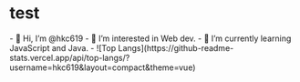 <h1>test</h1>
- 👋 Hi, I’m @hkc619
- 👀 I’m interested in Web dev.
- 🌱 I’m currently learning JavaScript and Java.
- <!--
- 💞️ I’m looking to collaborate on ...
- 📫 How to reach me 
-->
<!---
hkc619/hkc619 is a ✨ special ✨ repository because its `README.md` (this file) appears on your GitHub profile.
You can click the Preview link to take a look at your changes.
--->
![Top Langs](https://github-readme-stats.vercel.app/api/top-langs/?username=hkc619&layout=compact&theme=vue)
